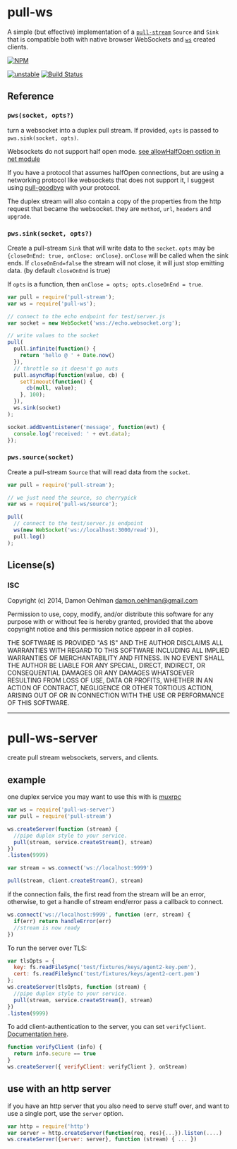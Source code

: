 # pull-ws

A simple (but effective) implementation of a
[`pull-stream`](https://github.com/dominictarr/pull-stream) `Source` and `Sink`
that is compatible both with native browser WebSockets and
[`ws`](https://github.com/einaros/ws) created clients.


[![NPM](https://nodei.co/npm/pull-ws.png)](https://nodei.co/npm/pull-ws/)

[![unstable](https://img.shields.io/badge/stability-unstable-yellowgreen.svg)](https://github.com/dominictarr/stability#unstable) [![Build Status](https://img.shields.io/travis/DamonOehlman/pull-ws.svg?branch=master)](https://travis-ci.org/DamonOehlman/pull-ws) 

## Reference

### `pws(socket, opts?)`

turn a websocket into a duplex pull stream.
If provided, `opts` is passed to `pws.sink(socket, opts)`.

Websockets do not support half open mode.
[see allowHalfOpen option in net module](
http://nodejs.org/api/net.html#net_net_createserver_options_connectionlistener)

If you have a protocol that assumes halfOpen connections, but are using
a networking protocol like websockets that does not support it, I suggest
using [pull-goodbye](https://github.com/dominictarr/pull-goodbye) with your
protocol.

The duplex stream will also contain a copy of the properties from
the http request that became the websocket. they are `method`, `url`,
`headers` and `upgrade`.

### `pws.sink(socket, opts?)`

Create a pull-stream `Sink` that will write data to the `socket`.
`opts` may be `{closeOnEnd: true, onClose: onClose}`.
`onClose` will be called when the sink ends. If `closeOnEnd=false`
the stream will not close, it will just stop emitting data.
(by default `closeOnEnd` is true)

If `opts` is a function, then `onClose = opts; opts.closeOnEnd = true`.

```js
var pull = require('pull-stream');
var ws = require('pull-ws');

// connect to the echo endpoint for test/server.js
var socket = new WebSocket('wss://echo.websocket.org');

// write values to the socket
pull(
  pull.infinite(function() {
    return 'hello @ ' + Date.now()
  }),
  // throttle so it doesn't go nuts
  pull.asyncMap(function(value, cb) {
    setTimeout(function() {
      cb(null, value);
    }, 100);
  }),
  ws.sink(socket)
);

socket.addEventListener('message', function(evt) {
  console.log('received: ' + evt.data);
});

```

### `pws.source(socket)`

Create a pull-stream `Source` that will read data from the `socket`.

```js
var pull = require('pull-stream');

// we just need the source, so cherrypick
var ws = require('pull-ws/source');

pull(
  // connect to the test/server.js endpoint
  ws(new WebSocket('ws://localhost:3000/read')),
  pull.log()
);

```

## License(s)

### ISC

Copyright (c) 2014, Damon Oehlman <damon.oehlman@gmail.com>

Permission to use, copy, modify, and/or distribute this software for any
purpose with or without fee is hereby granted, provided that the above
copyright notice and this permission notice appear in all copies.

THE SOFTWARE IS PROVIDED "AS IS" AND THE AUTHOR DISCLAIMS ALL WARRANTIES WITH
REGARD TO THIS SOFTWARE INCLUDING ALL IMPLIED WARRANTIES OF MERCHANTABILITY
AND FITNESS. IN NO EVENT SHALL THE AUTHOR BE LIABLE FOR ANY SPECIAL, DIRECT,
INDIRECT, OR CONSEQUENTIAL DAMAGES OR ANY DAMAGES WHATSOEVER RESULTING FROM
LOSS OF USE, DATA OR PROFITS, WHETHER IN AN ACTION OF CONTRACT, NEGLIGENCE OR
OTHER TORTIOUS ACTION, ARISING OUT OF OR IN CONNECTION WITH THE USE OR
PERFORMANCE OF THIS SOFTWARE.

---

# pull-ws-server

create pull stream websockets, servers, and clients.

## example

one duplex service you may want to use this with is [muxrpc](https://github.com/dominictarr/muxrpc)

``` js
var ws = require('pull-ws-server')
var pull = require('pull-stream')

ws.createServer(function (stream) {
  //pipe duplex style to your service.
  pull(stream, service.createStream(), stream)
})
.listen(9999)

var stream = ws.connect('ws://localhost:9999')

pull(stream, client.createStream(), stream)
```

if the connection fails, the first read from the stream will be an error,
otherwise, to get a handle of stream end/error pass a callback to connect.

``` js
ws.connect('ws://localhost:9999', function (err, stream) {
  if(err) return handleError(err)
  //stream is now ready
})

```

To run the server over TLS:

```js
var tlsOpts = {
  key: fs.readFileSync('test/fixtures/keys/agent2-key.pem'),
  cert: fs.readFileSync('test/fixtures/keys/agent2-cert.pem')
};
ws.createServer(tlsOpts, function (stream) {
  //pipe duplex style to your service.
  pull(stream, service.createStream(), stream)
})
.listen(9999)
```

To add client-authentication to the server, you can set `verifyClient`.
[Documentation here](https://github.com/websockets/ws/blob/master/doc/ws.md#optionsverifyclient).

```js
function verifyClient (info) {
  return info.secure == true
}
ws.createServer({ verifyClient: verifyClient }, onStream)
```

## use with an http server

if you have an http server that you also need to serve stuff
over, and want to use a single port, use the `server` option.

``` js
var http = require('http')
var server = http.createServer(function(req, res){...}).listen(....)
ws.createServer({server: server}, function (stream) { ... })

```



